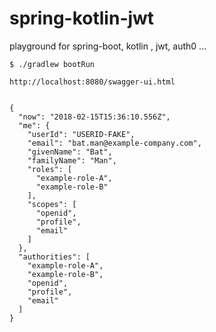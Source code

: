 # spring-kotlin-jwt
playground for spring-boot, kotlin , jwt, auth0 ...

    $ ./gradlew bootRun
    
    http://localhost:8080/swagger-ui.html
    

    {
      "now": "2018-02-15T15:36:10.556Z",
      "me": {
        "userId": "USERID-FAKE",
        "email": "bat.man@example-company.com",
        "givenName": "Bat",
        "familyName": "Man",
        "roles": [
          "example-role-A",
          "example-role-B"
        ],
        "scopes": [
          "openid",
          "profile",
          "email"
        ]
      },
      "authorities": [
        "example-role-A",
        "example-role-B",
        "openid",
        "profile",
        "email"
      ]
    }